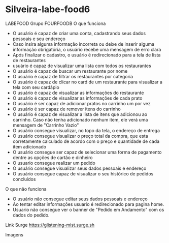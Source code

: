 # Silveira-labe-food6

LABEFOOD Grupo FOURFOODB
O que funciona
  - O usuário é capaz de criar uma conta, cadastrando seus dados pessoais e seu endereço
  - Caso insira alguma informação incorreta ou deixe de inserir alguma informação obrigatória, o usuário recebe uma mensagem de erro clara  
  - Após finalizar o cadastro, o usuário é redirecionado para a tela de lista de restaurantes
  -  usuário é capaz de visualizar uma lista com todos os restaurantes
  - O usuário é capaz de buscar um restaurante por nome
  - O usuário é capaz de filtrar os restaurantes por categoria
  - O usuário é capaz de clicar no card de um restaurante para visualizar a tela com seu cardápio
  - O usuário é capaz de visualizar as informações do restaurante
  - O usuário é capaz de visualizar as informações de cada prato
  - O usuário é ser capaz de adicionar pratos no carrinho um por vez
  - O usuário é ser capaz de remover itens do carrinho
  - O usuário é capaz de visualizar a lista de itens que adicionou ao carrinho. Caso não tenha adicionado nenhum item, ele verá uma mensagem de "Carrinho Vazio"
  - O usuário consegue visualizar, no topo da tela, o endereço de entrega
  - O usuário consegue visualizar o preço total da compra, que esta corretamente calculado de acordo com o preço e quantidade de cada item adicionado
  - O usuário consegue ser capaz de selecionar uma forma de pagamento dentre as opções de cartão e dinheiro
  - O usuario consegue realizar um pedido
  - O usuário consegue visualizar seus dados pessoais e endereço
  - O usuário consegue capaz de visualizar o seu histórico de pedidos concluídos

O que não funciona
  - O usuário não consegue editar seus dados pessoais e endereço
  -  Ao tentar editar informações usuario é redirecionado para pagina home.
  - Usuario não consegue ver o  banner de "Pedido em Andamento" com os dados do pedido.

Link Surge
https://glistening-mist.surge.sh

Imagens
